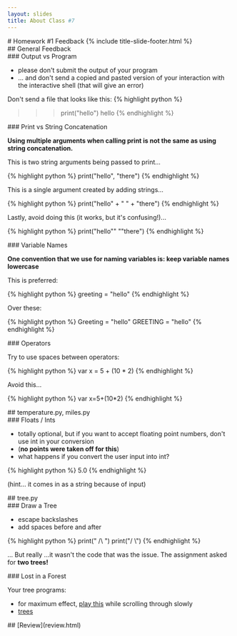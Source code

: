 ```yaml
---
layout: slides
title: About Class #7 
---
```

<section markdown="block" class="title-slide">
#  Homework #1 Feedback
{% include title-slide-footer.html %}
</section>

<section markdown="block">
##  General Feedback

</section>
<section markdown="block">
###  Output vs Program

* please don't submit the output of your program
* ... and don't send a copied and pasted version of your interaction with the interactive shell (that will give an error)

Don't send a file that looks like this:
{% highlight python %}
>>> print("hello")
hello
{% endhighlight %}
</section>



<section markdown="block">
###  Print vs String Concatenation

__Using multiple arguments when calling print is not the same as using string concatenation.__

This is two string arguments being passed to print...

{% highlight python %}
print("hello", "there")
{% endhighlight %}

This is a single argument created by adding strings...

{% highlight python %}
print("hello" + " " + "there")
{% endhighlight %}

Lastly, avoid doing this (it works, but it's confusing!)...

{% highlight python %}
print("hello"" ""there")
{% endhighlight %}
</section>

<section markdown="block">
###  Variable Names

__One convention that we use for naming variables is: keep variable names lowercase__

This is preferred:

{% highlight python %}
greeting = "hello"
{% endhighlight %}

Over these:

{% highlight python %}
Greeting = "hello"
GREETING = "hello"
{% endhighlight %}
</section>

<section markdown="block">
###  Operators

Try to use spaces between operators:

{% highlight python %}
var x = 5 + (10 * 2)
{% endhighlight %}

Avoid this...

{% highlight python %}
var x=5+(10*2)
{% endhighlight %}
</section>

<section markdown="block">
##  temperature.py, miles.py
</section>

<section markdown="block">
###  Floats / Ints

* totally optional, but if you want to accept floating point numbers, don't use int in your conversion
* (__no points were taken off for this__)
* what happens if you convert the user input into int?


{% highlight python %}
5.0
{% endhighlight %}

(hint... it comes in as a string because of input)
</section>

<section markdown="block">
##  tree.py
</section>

<section markdown="block">
###  Draw a Tree

* escape backslashes
* add spaces before and after

{% highlight python %}
print(" /\\ ")
print("/  \\")
{% endhighlight %}

... But really ...it wasn't the code that was the issue. The assignment asked for __two trees!__

</section>

<section markdown="block">
###  Lost in a Forest

Your tree programs:

* for maximum effect, [play this](https://www.youtube.com/watch?v=RGT4V6JmINA&t=3m45s) while scrolling through slowly
* [trees](../../resources/txt/trees.txt)
</section>


<section markdown="block">
##  [Review](review.html)
</section>
